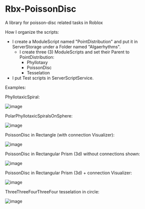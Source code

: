 # Rbx-PoissonDisc
A library for poisson-disc related tasks in Roblox



How I organize the scripts:

- I create a ModuleScript named "PointDistribution" and put it in ServerStorage under a Folder named "Algaerhythms".
  - I create three (3) ModuleScripts and set their Parent to PointDistribution:
    - Phyllotaxy
    - PoissonDisc
    - Tesselation
- I put Test scripts in ServerScriptService.

Examples:

PhyllotaxicSpiral:

![image](https://github.com/loamtor/Rbx-PoissonDisc/assets/118779491/a72c1833-c996-4db9-bdf8-f31e07b4fe13)


PolarPhyllotaxicSpiralsOnSphere:

![image](https://github.com/loamtor/Rbx-PoissonDisc/assets/118779491/7c31f9a1-487a-41a4-8e87-b4d2f634a77e)

PoissonDisc in Rectangle (with connection Visualizer):

![image](https://github.com/loamtor/Rbx-PoissonDisc/assets/118779491/b13a7846-7eb0-41ec-bd5f-05d109285d03)

PoissonDisc in Rectangular Prism (3d) without connections shown:

![image](https://github.com/loamtor/Rbx-PoissonDisc/assets/118779491/2d5c0fe5-6a7c-4503-8d43-a11e93db0295)


PoissonDisc in Rectangular Prism (3d) + connection Visualizer:

![image](https://github.com/loamtor/Rbx-PoissonDisc/assets/118779491/f8ec8f8a-b8b6-4b42-a948-bd73ca8607b4)

ThreeThreeFourThreeFour tesselation in circle:

![image](https://github.com/loamtor/Rbx-PoissonDisc/assets/118779491/89dee326-b6f2-4707-bfe5-a58679f8858a)


